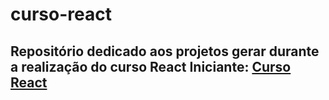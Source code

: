# curso-react

## Repositório dedicado aos projetos gerar durante a realização do curso React Iniciante: [Curso React](https://youtube.com/playlist?list=PLnDvRpP8BneyVA0SZ2okm-QBojomniQVO)
